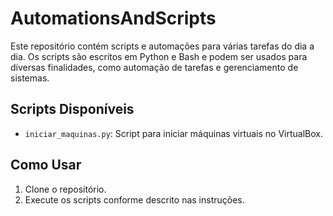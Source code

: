 # AutomationsAndScripts

Este repositório contém scripts e automações para várias tarefas do dia a dia. 
Os scripts são escritos em Python e Bash e podem ser usados para diversas finalidades, como automação de tarefas e gerenciamento de sistemas.

## Scripts Disponíveis
- `iniciar_maquinas.py`: Script para iniciar máquinas virtuais no VirtualBox.


## Como Usar
1. Clone o repositório.
2. Execute os scripts conforme descrito nas instruções.

